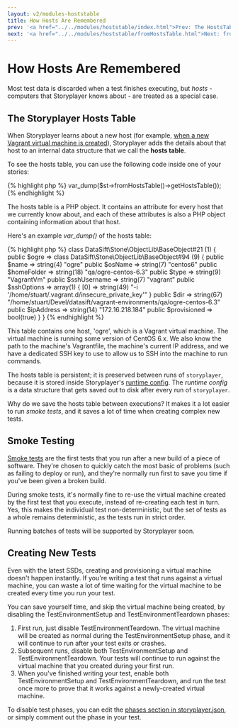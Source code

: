 ```yaml
---
layout: v2/modules-hoststable
title: How Hosts Are Remembered
prev: '<a href="../../modules/hoststable/index.html">Prev: The HostsTable Module</a>'
next: '<a href="../../modules/hoststable/fromHostsTable.html">Next: fromHostsTable()</a>'
---
```


# How Hosts Are Remembered

Most test data is discarded when a test finishes executing, but _hosts_ - computers that Storyplayer knows about - are treated as a special case.

## The Storyplayer Hosts Table

When Storyplayer learns about a new host (for example, [when a new Vagrant virtual machine is created](../vagrant/usingVagrant.html#createvm)), Storyplayer adds the details about that host to an internal data structure that we call the __hosts table__.

To see the hosts table, you can use the following code inside one of your stories:

{% highlight php %}
var_dump($st->fromHostsTable()->getHostsTable());
{% endhighlight %}

The hosts table is a PHP object.  It contains an attribute for every host that we currently know about, and each of these attributes is also a PHP object containing information about that host.

Here's an example *var_dump()* of the hosts table:

{% highlight php %}
class DataSift\Stone\ObjectLib\BaseObject#21 (1) {
  public $ogre =>
  class DataSift\Stone\ObjectLib\BaseObject#94 (9) {
    public $name =>
    string(4) "ogre"
    public $osName =>
    string(7) "centos6"
    public $homeFolder =>
    string(18) "qa/ogre-centos-6.3"
    public $type =>
    string(9) "VagrantVm"
    public $sshUsername =>
    string(7) "vagrant"
    public $sshOptions =>
    array(1) {
      [0] =>
      string(49) "-i '/home/stuart/.vagrant.d/insecure_private_key'"
    }
    public $dir =>
    string(67) "/home/stuart/Devel/datasift/vagrant-environments/qa/ogre-centos-6.3"
    public $ipAddress =>
    string(14) "172.16.218.184"
    public $provisioned =>
    bool(true)
  }
}
{% endhighlight %}

This table contains one host, 'ogre', which is a Vagrant virtual machine.  The virtual machine is running some version of CentOS 6.x.  We also know the path to the machine's Vagrantfile, the machine's current IP address, and we have a dedicated SSH key to use to allow us to SSH into the machine to run commands.

The hosts table is persistent; it is preserved between runs of `storyplayer`, because it is stored inside Storyplayer's [runtime config](../../configuration/runtime-config.html).  The _runtime config_ is a data structure that gets saved out to disk after every run of `storyplayer`.

Why do we save the hosts table between executions?  It makes it a lot easier to run _smoke tests_, and it saves a lot of time when creating complex new tests.

## Smoke Testing

[Smoke tests](http://en.wikipedia.org/wiki/Smoke_testing) are the first tests that you run after a new build of a piece of software.  They're chosen to quickly catch the most basic of problems (such as failing to deploy or run), and they're normally run first to save you time if you've been given a broken build.

During smoke tests, it's normally fine to re-use the virtual machine created by the first test that you execute, instead of re-creating each test in turn.  Yes, this makes the individual test non-deterministic, but the set of tests as a whole remains deterministic, as the tests run in strict order.

Running batches of tests will be supported by Storyplayer soon.

## Creating New Tests

Even with the latest SSDs, creating and provisioning a virtual machine doesn't happen instantly.  If you're writing a test that runs against a virtual machine, you can waste a lot of time waiting for the virtual machine to be created every time you run your test.

You can save yourself time, and skip the virtual machine being created, by disabling the TestEnvironmentSetup and TestEnvironmentTeardown phases:

1. First run, just disable TestEnvironmentTeardown.  The virtual machine will be created as normal during the TestEnvironmentSetup phase, and it will continue to run after your test exits or crashes.
1. Subsequent runs, disable both TestEnvironmentSetup and TestEnvironmentTeardown.  Your tests will continue to run against the virtual machine that you created during your first run.
1. When you've finished writing your test, enable both TestEnvironmentSetup and TestEnvironmentTeardown, and run the test once more to prove that it works against a newly-created virtual machine.

To disable test phases, you can edit the [phases section in storyplayer.json](../../configuration/storyplayer.json#phases), or simply comment out the phase in your test.